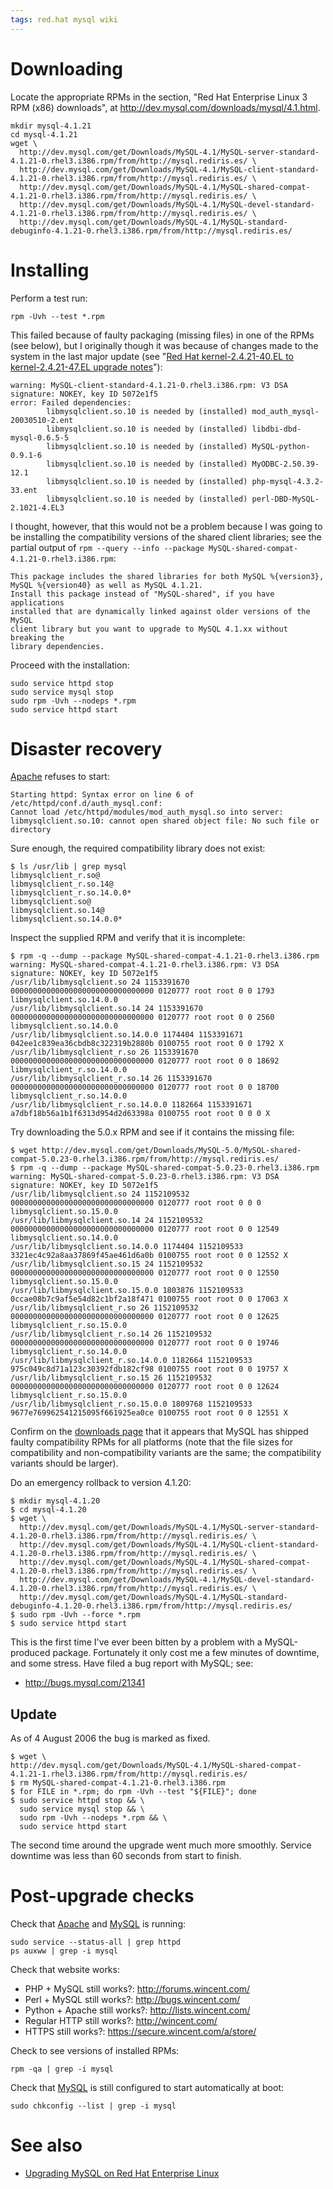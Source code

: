 ```yaml
---
tags: red.hat mysql wiki
---
```


# Downloading

Locate the appropriate RPMs in the section, "Red Hat Enterprise Linux 3 RPM (x86) downloads", at <http://dev.mysql.com/downloads/mysql/4.1.html>.

    mkdir mysql-4.1.21
    cd mysql-4.1.21
    wget \
      http://dev.mysql.com/get/Downloads/MySQL-4.1/MySQL-server-standard-4.1.21-0.rhel3.i386.rpm/from/http://mysql.rediris.es/ \
      http://dev.mysql.com/get/Downloads/MySQL-4.1/MySQL-client-standard-4.1.21-0.rhel3.i386.rpm/from/http://mysql.rediris.es/ \
      http://dev.mysql.com/get/Downloads/MySQL-4.1/MySQL-shared-compat-4.1.21-0.rhel3.i386.rpm/from/http://mysql.rediris.es/ \
      http://dev.mysql.com/get/Downloads/MySQL-4.1/MySQL-devel-standard-4.1.21-0.rhel3.i386.rpm/from/http://mysql.rediris.es/ \
      http://dev.mysql.com/get/Downloads/MySQL-4.1/MySQL-standard-debuginfo-4.1.21-0.rhel3.i386.rpm/from/http://mysql.rediris.es/

# Installing

Perform a test run:

    rpm -Uvh --test *.rpm

This failed because of faulty packaging (missing files) in one of the RPMs (see below), but I originally though it was because of changes made to the system in the last major update (see "[Red Hat kernel-2.4.21-40.EL to kernel-2.4.21-47.EL upgrade notes](/wiki/Red_Hat_kernel-2.4.21-40.EL_to_kernel-2.4.21-47.EL_upgrade_notes)"):

    warning: MySQL-client-standard-4.1.21-0.rhel3.i386.rpm: V3 DSA signature: NOKEY, key ID 5072e1f5
    error: Failed dependencies:
            libmysqlclient.so.10 is needed by (installed) mod_auth_mysql-20030510-2.ent
            libmysqlclient.so.10 is needed by (installed) libdbi-dbd-mysql-0.6.5-5
            libmysqlclient.so.10 is needed by (installed) MySQL-python-0.9.1-6
            libmysqlclient.so.10 is needed by (installed) MyODBC-2.50.39-12.1
            libmysqlclient.so.10 is needed by (installed) php-mysql-4.3.2-33.ent
            libmysqlclient.so.10 is needed by (installed) perl-DBD-MySQL-2.1021-4.EL3

I thought, however, that this would not be a problem because I was going to be installing the compatibility versions of the shared client libraries; see the partial output of `rpm --query --info --package MySQL-shared-compat-4.1.21-0.rhel3.i386.rpm`:

    This package includes the shared libraries for both MySQL %{version3},
    MySQL %{version40} as well as MySQL 4.1.21.
    Install this package instead of "MySQL-shared", if you have applications
    installed that are dynamically linked against older versions of the MySQL
    client library but you want to upgrade to MySQL 4.1.xx without breaking the
    library dependencies.

Proceed with the installation:

    sudo service httpd stop
    sudo service mysql stop
    sudo rpm -Uvh --nodeps *.rpm
    sudo service httpd start

# Disaster recovery

[Apache](/wiki/Apache) refuses to start:

    Starting httpd: Syntax error on line 6 of /etc/httpd/conf.d/auth_mysql.conf:
    Cannot load /etc/httpd/modules/mod_auth_mysql.so into server: libmysqlclient.so.10: cannot open shared object file: No such file or directory

Sure enough, the required compatibility library does not exist:

    $ ls /usr/lib | grep mysql
    libmysqlclient_r.so@
    libmysqlclient_r.so.14@
    libmysqlclient_r.so.14.0.0*
    libmysqlclient.so@
    libmysqlclient.so.14@
    libmysqlclient.so.14.0.0*

Inspect the supplied RPM and verify that it is incomplete:

    $ rpm -q --dump --package MySQL-shared-compat-4.1.21-0.rhel3.i386.rpm
    warning: MySQL-shared-compat-4.1.21-0.rhel3.i386.rpm: V3 DSA signature: NOKEY, key ID 5072e1f5
    /usr/lib/libmysqlclient.so 24 1153391670 00000000000000000000000000000000 0120777 root root 0 0 1793 libmysqlclient.so.14.0.0
    /usr/lib/libmysqlclient.so.14 24 1153391670 00000000000000000000000000000000 0120777 root root 0 0 2560 libmysqlclient.so.14.0.0
    /usr/lib/libmysqlclient.so.14.0.0 1174404 1153391671 042ee1c839ea36cbdb8c322319b2880b 0100755 root root 0 0 1792 X
    /usr/lib/libmysqlclient_r.so 26 1153391670 00000000000000000000000000000000 0120777 root root 0 0 18692 libmysqlclient_r.so.14.0.0
    /usr/lib/libmysqlclient_r.so.14 26 1153391670 00000000000000000000000000000000 0120777 root root 0 0 18700 libmysqlclient_r.so.14.0.0
    /usr/lib/libmysqlclient_r.so.14.0.0 1182664 1153391671 a7dbf18b56a1b1f6313d954d2d63398a 0100755 root root 0 0 0 X

Try downloading the 5.0.x RPM and see if it contains the missing file:

    $ wget http://dev.mysql.com/get/Downloads/MySQL-5.0/MySQL-shared-compat-5.0.23-0.rhel3.i386.rpm/from/http://mysql.rediris.es/
    $ rpm -q --dump --package MySQL-shared-compat-5.0.23-0.rhel3.i386.rpm
    warning: MySQL-shared-compat-5.0.23-0.rhel3.i386.rpm: V3 DSA signature: NOKEY, key ID 5072e1f5
    /usr/lib/libmysqlclient.so 24 1152109532 00000000000000000000000000000000 0120777 root root 0 0 0 libmysqlclient.so.15.0.0
    /usr/lib/libmysqlclient.so.14 24 1152109532 00000000000000000000000000000000 0120777 root root 0 0 12549 libmysqlclient.so.14.0.0
    /usr/lib/libmysqlclient.so.14.0.0 1174404 1152109533 3321ec4c92a8aa37869f45ae461d6a0b 0100755 root root 0 0 12552 X
    /usr/lib/libmysqlclient.so.15 24 1152109532 00000000000000000000000000000000 0120777 root root 0 0 12550 libmysqlclient.so.15.0.0
    /usr/lib/libmysqlclient.so.15.0.0 1803876 1152109533 0ccae08b7c9af5e54d82c1bf2a18f471 0100755 root root 0 0 17063 X
    /usr/lib/libmysqlclient_r.so 26 1152109532 00000000000000000000000000000000 0120777 root root 0 0 12625 libmysqlclient_r.so.15.0.0
    /usr/lib/libmysqlclient_r.so.14 26 1152109532 00000000000000000000000000000000 0120777 root root 0 0 19746 libmysqlclient_r.so.14.0.0
    /usr/lib/libmysqlclient_r.so.14.0.0 1182664 1152109533 975c049c8d71a123c30392fdb182cf98 0100755 root root 0 0 19757 X
    /usr/lib/libmysqlclient_r.so.15 26 1152109532 00000000000000000000000000000000 0120777 root root 0 0 12624 libmysqlclient_r.so.15.0.0
    /usr/lib/libmysqlclient_r.so.15.0.0 1809768 1152109533 9677e769962541215095f661925ea0ce 0100755 root root 0 0 12551 X

Confirm on the [downloads page](http://dev.mysql.com/downloads/mysql/4.1.html) that it appears that MySQL has shipped faulty compatibility RPMs for all platforms (note that the file sizes for compatibility and non-compatibility variants are the same; the compatibility variants should be larger).

Do an emergency rollback to version 4.1.20:

    $ mkdir mysql-4.1.20
    $ cd mysql-4.1.20
    $ wget \
      http://dev.mysql.com/get/Downloads/MySQL-4.1/MySQL-server-standard-4.1.20-0.rhel3.i386.rpm/from/http://mysql.rediris.es/ \
      http://dev.mysql.com/get/Downloads/MySQL-4.1/MySQL-client-standard-4.1.20-0.rhel3.i386.rpm/from/http://mysql.rediris.es/ \
      http://dev.mysql.com/get/Downloads/MySQL-4.1/MySQL-shared-compat-4.1.20-0.rhel3.i386.rpm/from/http://mysql.rediris.es/ \
      http://dev.mysql.com/get/Downloads/MySQL-4.1/MySQL-devel-standard-4.1.20-0.rhel3.i386.rpm/from/http://mysql.rediris.es/ \
      http://dev.mysql.com/get/Downloads/MySQL-4.1/MySQL-standard-debuginfo-4.1.20-0.rhel3.i386.rpm/from/http://mysql.rediris.es/
    $ sudo rpm -Uvh --force *.rpm
    $ sudo service httpd start

This is the first time I've ever been bitten by a problem with a MySQL-produced package. Fortunately it only cost me a few minutes of downtime, and some stress. Have filed a bug report with MySQL; see:

-   <http://bugs.mysql.com/21341>

## Update

As of 4 August 2006 the bug is marked as fixed.

    $ wget \
    http://dev.mysql.com/get/Downloads/MySQL-4.1/MySQL-shared-compat-4.1.21-1.rhel3.i386.rpm/from/http://mysql.rediris.es/
    $ rm MySQL-shared-compat-4.1.21-0.rhel3.i386.rpm
    $ for FILE in *.rpm; do rpm -Uvh --test "${FILE}"; done
    $ sudo service httpd stop && \
      sudo service mysql stop && \
      sudo rpm -Uvh --nodeps *.rpm && \
      sudo service httpd start

The second time around the upgrade went much more smoothly. Service downtime was less than 60 seconds from start to finish.

# Post-upgrade checks

Check that [Apache](/wiki/Apache) and [MySQL](/wiki/MySQL) is running:

    sudo service --status-all | grep httpd
    ps auxww | grep -i mysql

Check that website works:

-   PHP + MySQL still works?: <http://forums.wincent.com/>
-   Perl + MySQL still works?: <http://bugs.wincent.com/>
-   Python + Apache still works?: <http://lists.wincent.com/>
-   Regular HTTP still works?: <http://wincent.com/>
-   HTTPS still works?: <https://secure.wincent.com/a/store/>

Check to see versions of installed RPMs:

    rpm -qa | grep -i mysql

Check that [MySQL](/wiki/MySQL) is still configured to start automatically at boot:

    sudo chkconfig --list | grep -i mysql

# See also

-   [Upgrading MySQL on Red Hat Enterprise Linux](/wiki/Upgrading_MySQL_on_Red_Hat_Enterprise_Linux)
